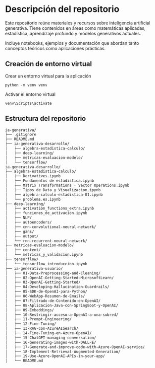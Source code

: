 # Descripción del repositorio

Este repositorio reúne materiales y recursos sobre inteligencia artificial generativa. Tiene contenidos en áreas como matemáticas aplicadas, estadística, aprendizaje profundo y modelos generativos actuales.

Incluye notebooks, ejemplos y documentación que abordan tanto conceptos teóricos como aplicaciones prácticas. 

## Creación de entorno virtual
Crear un entorno virtual para la aplicación
```
python -m venv venv   
```

Activar el entorno virtual
```
venv\Scripts\activate
```

## Estructura del repositorio

```bash
ia-generativa/
├── .gitignore
├── README.md
├── ia-generativa-desarrollo/
│   ├── algebra-estadistica-calculo/
│   ├── deep-learning/
│   ├── metricas-evaluacion-modelo/
│   └── tensorflow/
ia-generativa-desarrollo/
├── algebra-estadistica-calculo/
│   ├── Derivatives.ipynb
│   ├── Fundamentos de estadistica.ipynb
│   ├── Matrix Transformations - Vector Operations.ipynb
│   ├── Tipos de Data y Visualizacion.ipynb
│   ├── algebra-calculo-estadistica-01.ipynb
│   └── problems.es.ipynb
├── deep-learning/
│   ├── activation_functions_extra.ipynb
│   ├── funciones_de_activacion.ipynb
│   ├── NLP/
│   ├── autoencoders/
│   ├── cnn-convolutional-neural-network/
│   ├── gans/
│   ├── output/
│   └── rnn-recurrent-neural-network/
├── metricas-evaluacion-modelo/
│   ├── content/
│   └── metricas_y_validacion.ipynb
├── tensorflow/
│   └── tensorflow_introduccion.ipynb
├── ia-generativa-usuario/
│   ├── 01-Data-Preprocessing-and-Cleaning/
│   ├── 02-OpenAI-Getting-Started-MicrosoftLearn/
│   ├── 03-OpenAI-Getting-Started/
│   ├── 04-Developing-Hallucination-Guardrails/
│   ├── 05-SDK-de-OpenAI-para-Python/
│   ├── 06-WebApp-Resumen-de-Emails/
│   ├── 07-Filtrado-de-Contenido-en-OpenAI/
│   ├── 08-Aplicacion-Java-con-SpringBoot-y-OpenAI/
│   ├── 09-Embeddings/
│   ├── 10-Restringir-acceso-a-OpenAI-a-una-subred/
│   ├── 11-Prompt-Engineering/
│   ├── 12-Fine-Tuning/
│   ├── 13-RAG-con-AzureAISearch/
│   ├── 14-Fine-Tuning-en-Azure-OpenAI/
│   ├── 15-ChatGPT-managing-conversation/
│   ├── 16-Generating-images-with-DALL-E/
│   ├── 17-Generate-and-improve-code-with-Azure-OpenAI-service/
│   ├── 18-Implement-Retrieval-Augmented-Generation/
│   ├── 19-Use-Azure-OpenAI-APIs-in-your-app/
│   └── README.md
```
